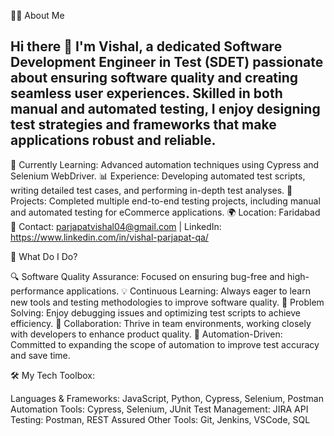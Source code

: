 👩‍💻 About Me

## Hi there 👋 I'm Vishal, a dedicated Software Development Engineer in Test (SDET) passionate about ensuring software quality and creating seamless user experiences. Skilled in both manual and automated testing, I enjoy designing test strategies and frameworks that make applications robust and reliable.

🌱 Currently Learning: Advanced automation techniques using Cypress and Selenium WebDriver.
📊 Experience: Developing automated test scripts, writing detailed test cases, and performing in-depth test analyses.
💼 Projects: Completed multiple end-to-end testing projects, including manual and automated testing for eCommerce applications.
🌍 Location: Faridabad
📧 Contact: parjapatvishal04@gmail.com | LinkedIn: https://www.linkedin.com/in/vishal-parjapat-qa/


🚀 What Do I Do?

🔍 Software Quality Assurance: Focused on ensuring bug-free and high-performance applications.
💡 Continuous Learning: Always eager to learn new tools and testing methodologies to improve software quality.
🧩 Problem Solving: Enjoy debugging issues and optimizing test scripts to achieve efficiency.
🤝 Collaboration: Thrive in team environments, working closely with developers to enhance product quality.
🎯 Automation-Driven: Committed to expanding the scope of automation to improve test accuracy and save time.

🛠️ My Tech Toolbox:


Languages & Frameworks: JavaScript, Python, Cypress, Selenium, Postman
Automation Tools: Cypress, Selenium, JUnit
Test Management: JIRA
API Testing: Postman, REST Assured
Other Tools: Git, Jenkins, VSCode, SQL 



<!--
**VishalParjapat01/VishalParjapat01** is a ✨ _special_ ✨ repository because its `README.md` (this file) appears on your GitHub profile.

Here are some ideas to get you started:

- 🔭 I’m currently working on ...
- 🌱 I’m currently learning ...
- 👯 I’m looking to collaborate on ...
- 🤔 I’m looking for help with ...
- 💬 Ask me about ...
- 📫 How to reach me: ...
- 😄 Pronouns: ...
- ⚡ Fun fact: ...
-->
